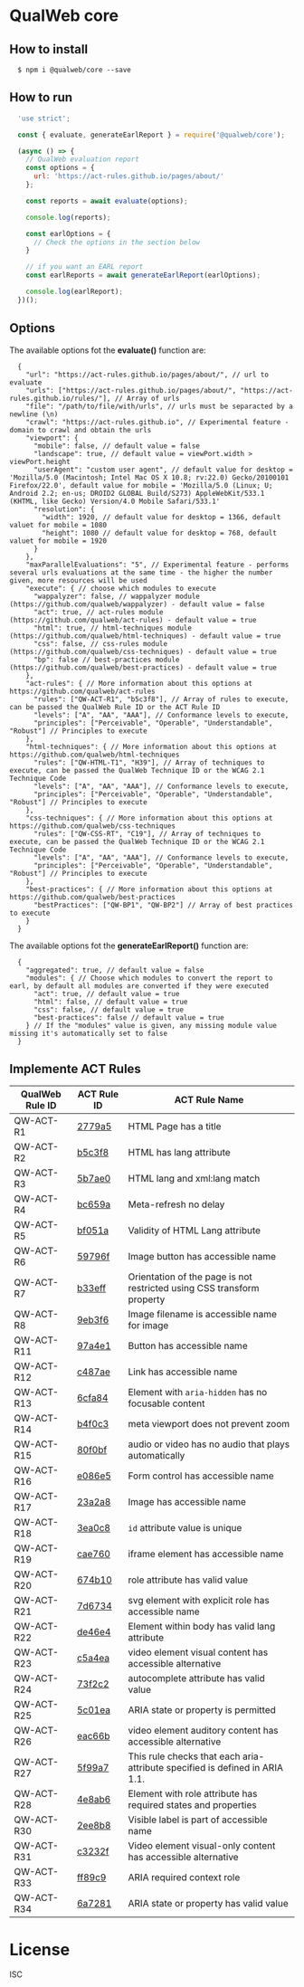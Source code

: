 # QualWeb core

## How to install

```shell
  $ npm i @qualweb/core --save
```

## How to run

```javascript
  'use strict';

  const { evaluate, generateEarlReport } = require('@qualweb/core');

  (async () => {
    // QualWeb evaluation report
    const options = { 
      url: 'https://act-rules.github.io/pages/about/' 
    };

    const reports = await evaluate(options);

    console.log(reports);

    const earlOptions = {
      // Check the options in the section below
    }

    // if you want an EARL report
    const earlReports = await generateEarlReport(earlOptions);

    console.log(earlReport);
  })();
```

## Options

The available options fot the **evaluate()** function are:

```jsonc
  {
    "url": "https://act-rules.github.io/pages/about/", // url to evaluate
    "urls": ["https://act-rules.github.io/pages/about/", "https://act-rules.github.io/rules/"], // Array of urls
    "file": "/path/to/file/with/urls", // urls must be separacted by a newline (\n)
    "crawl": "https://act-rules.github.io", // Experimental feature - domain to crawl and obtain the urls
    "viewport": {
      "mobile": false, // default value = false
      "landscape": true, // default value = viewPort.width > viewPort.height
      "userAgent": "custom user agent", // default value for desktop = 'Mozilla/5.0 (Macintosh; Intel Mac OS X 10.8; rv:22.0) Gecko/20100101 Firefox/22.0', default value for mobile = 'Mozilla/5.0 (Linux; U; Android 2.2; en-us; DROID2 GLOBAL Build/S273) AppleWebKit/533.1 (KHTML, like Gecko) Version/4.0 Mobile Safari/533.1'
      "resolution": {
        "width": 1920, // default value for desktop = 1366, default valuet for mobile = 1080
        "height": 1080 // default value for desktop = 768, default valuet for mobile = 1920
      }
    },
    "maxParallelEvaluations": "5", // Experimental feature - performs several urls evaluations at the same time - the higher the number given, more resources will be used
    "execute": { // choose which modules to execute
      "wappalyzer": false, // wappalyzer module (https://github.com/qualweb/wappalyzer) - default value = false
      "act": true, // act-rules module (https://github.com/qualweb/act-rules) - default value = true
      "html": true, // html-techniques module (https://github.com/qualweb/html-techniques) - default value = true
      "css": false, // css-rules module (https://github.com/qualweb/css-techniques) - default value = true
      "bp": false // best-practices module (https://github.com/qualweb/best-practices) - default value = true
    },
    "act-rules": { // More information about this options at https://github.com/qualweb/act-rules
      "rules": ["QW-ACT-R1", "b5c3f8"], // Array of rules to execute, can be passed the QualWeb Rule ID or the ACT Rule ID
      "levels": ["A", "AA", "AAA"], // Conformance levels to execute, 
      "principles": ["Perceivable", "Operable", "Understandable", "Robust"] // Principles to execute
    },
    "html-techniques": { // More information about this options at https://github.com/qualweb/html-techniques
      "rules": ["QW-HTML-T1", "H39"], // Array of techniques to execute, can be passed the QualWeb Technique ID or the WCAG 2.1 Technique Code
      "levels": ["A", "AA", "AAA"], // Conformance levels to execute, 
      "principles": ["Perceivable", "Operable", "Understandable", "Robust"] // Principles to execute
    },
    "css-techniques": { // More information about this options at https://github.com/qualweb/css-techniques
      "rules": ["QW-CSS-RT", "C19"], // Array of techniques to execute, can be passed the QualWeb Technique ID or the WCAG 2.1 Technique Code
      "levels": ["A", "AA", "AAA"], // Conformance levels to execute, 
      "principles": ["Perceivable", "Operable", "Understandable", "Robust"] // Principles to execute
    },
    "best-practices": { // More information about this options at https://github.com/qualweb/best-practices
      "bestPractices": ["QW-BP1", "QW-BP2"] // Array of best practices to execute
    }
  }
```

The available options fot the **generateEarlReport()** function are:

```jsonc
  {
    "aggregated": true, // default value = false
    "modules": { // Choose which modules to convert the report to earl, by default all modules are converted if they were executed
      "act": true, // default value = true
      "html": false, // default value = true
      "css": false, // default value = true
      "best-practices": false // default value = true
    } // If the "modules" value is given, any missing module value missing it's automatically set to false  
  }
```

## Implemente ACT Rules

| QualWeb Rule ID | ACT Rule ID | ACT Rule Name |
|---|---|---|
| QW-ACT-R1 | [2779a5](https://act-rules.github.io/rules/2779a5) | HTML Page has a title |
| QW-ACT-R2 | [b5c3f8](https://act-rules.github.io/rules/b5c3f8) | HTML has lang attribute |
| QW-ACT-R3 | [5b7ae0](https://act-rules.github.io/rules/5b7ae0) | HTML lang and xml:lang match |
| QW-ACT-R4 | [bc659a](https://act-rules.github.io/rules/bc659a) | Meta-refresh no delay |
| QW-ACT-R5 | [bf051a](https://act-rules.github.io/rules/bf051a) | Validity of HTML Lang attribute |
| QW-ACT-R6 | [59796f](https://act-rules.github.io/rules/59796f) | Image button has accessible name |
| QW-ACT-R7 | [b33eff](https://act-rules.github.io/rules/b33eff) | Orientation of the page is not restricted using CSS transform property |
| QW-ACT-R8 | [9eb3f6](https://act-rules.github.io/rules/9eb3f6) | Image filename is accessible name for image |
| QW-ACT-R11 | [97a4e1](https://act-rules.github.io/rules/97a4e1) | Button has accessible name |
| QW-ACT-R12 | [c487ae](https://act-rules.github.io/rules/c487ae) | Link has accessible name |
| QW-ACT-R13 | [6cfa84](https://act-rules.github.io/rules/6cfa84) | Element with `aria-hidden` has no focusable content |
| QW-ACT-R14 | [b4f0c3](https://act-rules.github.io/rules/b4f0c3) | meta viewport does not prevent zoom |
| QW-ACT-R15 | [80f0bf](https://act-rules.github.io/rules/80f0bf) | audio or video has no audio that plays automatically |
| QW-ACT-R16 | [e086e5](https://act-rules.github.io/rules/e086e5) | Form control has accessible name |
| QW-ACT-R17 | [23a2a8](https://act-rules.github.io/rules/23a2a8) | Image has accessible name |
| QW-ACT-R18 | [3ea0c8](https://act-rules.github.io/rules/3ea0c8) | `id` attribute value is unique |
| QW-ACT-R19 | [cae760](https://act-rules.github.io/rules/cae760) | iframe element has accessible name |
| QW-ACT-R20 | [674b10](https://act-rules.github.io/rules/674b10) | role attribute has valid value |
| QW-ACT-R21 | [7d6734](https://act-rules.github.io/rules/7d6734) | svg element with explicit role has accessible name |
| QW-ACT-R22 | [de46e4](https://act-rules.github.io/rules/de46e4) | Element within body has valid lang attribute |
| QW-ACT-R23 | [c5a4ea](https://act-rules.github.io/rules/c5a4ea) | video element visual content has accessible alternative |
| QW-ACT-R24 | [73f2c2](https://act-rules.github.io/rules/73f2c2) | autocomplete attribute has valid value |
| QW-ACT-R25 | [5c01ea](https://act-rules.github.io/rules/5c01ea) | ARIA state or property is permitted |
| QW-ACT-R26 | [eac66b](https://act-rules.github.io/rules/eac66b) | video element auditory content has accessible alternative |
| QW-ACT-R27 | [5f99a7](https://act-rules.github.io/rules/5f99a7) | This rule checks that each aria- attribute specified is defined in ARIA 1.1. |
| QW-ACT-R28 | [4e8ab6](https://act-rules.github.io/rules/4e8ab6) | Element with role attribute has required states and properties |
| QW-ACT-R30 | [2ee8b8](https://act-rules.github.io/rules/2ee8b8) | Visible label is part of accessible name |
| QW-ACT-R31 | [c3232f](https://act-rules.github.io/rules/c3232f) | Video element visual-only content has accessible alternative |
| QW-ACT-R33 | [ff89c9](https://act-rules.github.io/rules/ff89c9) | ARIA required context role |
| QW-ACT-R34 | [6a7281](https://act-rules.github.io/rules/6a7281) | ARIA state or property has valid value |

# License

ISC
